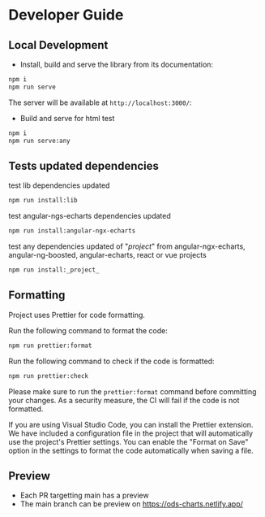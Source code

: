 # Developer Guide

## Local Development

- Install, build and serve the library from its documentation:

```bash
npm i
npm run serve
```

The server will be available at `http://localhost:3000/`:

- Build and serve for html test

```bash
npm i
npm run serve:any
```

## Tests updated dependencies

test lib dependencies updated

```bash
npm run install:lib
```

test angular-ngs-echarts dependencies updated

```bash
npm run install:angular-ngx-echarts
```

test any dependencies updated of "_project_" from angular-ngx-echarts, angular-ng-boosted, angular-echarts, react or vue projects

```bash
npm run install:_project_
```

## Formatting

Project uses Prettier for code formatting.

Run the following command to format the code:

```bash
npm run prettier:format
```

Run the following command to check if the code is formatted:

```bash
npm run prettier:check
```

Please make sure to run the `prettier:format` command before committing your changes. As a security measure, the CI will fail if the code is not formatted.

If you are using Visual Studio Code, you can install the Prettier extension. We have included a configuration file in the project that will automatically use the project's Prettier settings. You can enable the "Format on Save" option in the settings to format the code automatically when saving a file.

## Preview

- Each PR targetting main has a preview
- The main branch can be preview on https://ods-charts.netlify.app/
